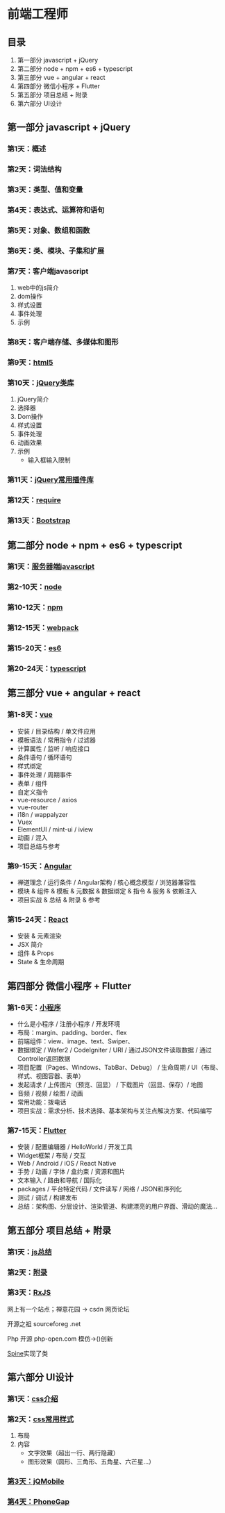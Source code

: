 # 前端工程师

## 目录

1. 第一部分 javascript + jQuery
2. 第二部分 node + npm + es6 + typescript
3. 第三部分 vue + angular + react
4. 第四部分 微信小程序 + Flutter
5. 第五部分 项目总结 + 附录
6. 第六部分 UI设计

## 第一部分 javascript + jQuery

### 第1天：概述

### 第2天：词法结构

### 第3天：类型、值和变量

### 第4天：表达式、运算符和语句

### 第5天：对象、数组和函数

### 第6天：类、模块、子集和扩展

### 第7天：客户端javascript

1. web中的js简介
2. dom操作
3. 样式设置
4. 事件处理
5. 示例

### 第8天：客户端存储、多媒体和图形

### 第9天：[html5](./1.9_html5.md)

### 第10天：[jQuery类库](./1.10_jQuery类库.md)

1. jQuery简介
2. 选择器
3. Dom操作
4. 样式设置
5. 事件处理
6. 动画效果
7. 示例
   - 输入框输入限制

### 第11天：[jQuery常用插件库](./1.11_jQuery常用插件库.md)

### 第12天：[require](./1.12_require.md)

### 第13天：[Bootstrap](./1.13_Bootstrap.md)

## 第二部分 node + npm + es6 + typescript

### 第1天：[服务器端javascript](./2.1_服务器端javascript.md)

### 第2-10天：[node](./2.2_node.md)

### 第10-12天：[npm](./2.3_npm.md)

### 第12-15天：[webpack](./2.4_webpack.md)

### 第15-20天：[es6](./2.5_es6.md)

### 第20-24天：[typescript](./2.6_typescript.md)

## 第三部分 vue + angular + react

### 第1-8天：[vue](./3.1_vue.md)

- 安装 / 目录结构 / 单文件应用
- 模板语法 / 常用指令 / 过滤器
- 计算属性 / 监听 / 响应接口
- 条件语句 / 循环语句
- 样式绑定
- 事件处理 / 周期事件
- 表单 / 组件
- 自定义指令
- vue-resource / axios
- vue-router
- i18n / wappalyzer
- Vuex
- ElementUI / mint-ui / iview
- 动画 / 混入
- 项目总结与参考

### 第9-15天：[Angular](./3.9_Angular.md)

- 禅道理念 / 运行条件 / Angular架构 / 核心概念模型 / 浏览器兼容性
- 模块 & 组件 & 模板 & 元数据 & 数据绑定 & 指令 & 服务 & 依赖注入
- 项目实战 & 总结 & 附录 & 参考

### 第15-24天：[React](./3.10_React.md)

- 安装 & 元素渲染
- JSX 简介
- 组件 & Props
- State & 生命周期

## 第四部分 微信小程序 + Flutter

### 第1-6天：[小程序](./4.1_小程序.md)

- 什么是小程序 / 注册小程序 / 开发环境
- 布局：margin、padding、border、flex
- 前端组件：view、image、text、Swiper、
- 数据绑定 / Wafer2 / CodeIgniter / URI / 通过JSON文件读取数据 / 通过Controller返回数据
- 项目配置（Pages、Windows、TabBar、Debug） / 生命周期 / UI（布局、样式、视图容器、表单）
- 发起请求 / 上传图片（预览、回显） / 下载图片（回显、保存）/ 地图
- 音频 / 视频 / 绘图 / 动画
- 常用功能：拨电话
- 项目实战：需求分析、技术选择、基本架构与关注点解决方案、代码编写

### 第7-15天：[Flutter](./4.2_Flutter.md)

- 安装 / 配置编辑器 / HelloWorld / 开发工具
- Widget框架 / 布局 / 交互
- Web / Android / iOS / React Native
- 手势 / 动画 / 字体 / 盒约束 / 资源和图片
- 文本输入 / 路由和导航 / 国际化
- packages / 平台特定代码 / 文件读写 / 网络 / JSON和序列化
- 测试 / 调试 / 构建发布
- 总结：架构图、分层设计、渲染管道、构建漂亮的用户界面、滑动的魔法...

## 第五部分 项目总结 + 附录

### 第1天：[js总结](./5.1_js总结.md)

### 第2天：[附录](./5.2_附录.md)

### 第3天：[RxJS](./5.3_RxJS.md)

网上有一个站点；禅意花园 -> csdn 网页论坛

开源之祖 sourceforeg .net  

Php 开源 php-open.com  模仿->()创新

[Spine](http://maccman.github.com/spine)实现了类

## 第六部分 UI设计

### 第1天：[css介绍](./6.1_css介绍.md)

### 第2天：[css常用样式](./6.2_css常用样式.md)

1. 布局
2. 内容
   - 文字效果（超出一行、两行隐藏）
   - 图形效果（圆形、三角形、五角星、六芒星...）

### [第3天：jQMobile](./6.3_jQMobile.md)

### [第4天：PhoneGap](./6.4_PhoneGap.md)
